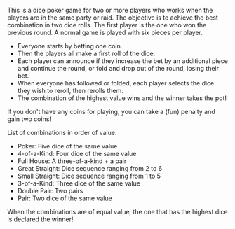 This is a dice poker game for two or more players who works when the players are in the same party or raid.
The objective is to achieve the best combination in two dice rolls. The first player is the one who won the previous round. A normal game is played with six pieces per player.

- Everyone starts by betting one coin.
- Then the players all make a first roll of the dice.
- Each player can announce if they increase the bet by an additional piece and continue the round, or fold and drop out of the round, losing their bet.
- When everyone has followed or folded, each player selects the dice they wish to reroll, then rerolls them.
- The combination of the highest value wins and the winner takes the pot!

If you don't have any coins for playing, you can take a (fun) penalty and gain two coins!

List of combinations in order of value:

- Poker: Five dice of the same value
- 4-of-a-Kind: Four dice of the same value
- Full House: A three-of-a-kind + a pair
- Great Straight: Dice sequence ranging from 2 to 6
- Small Straight: Dice sequence ranging from 1 to 5
- 3-of-a-Kind: Three dice of the same value
- Double Pair: Two pairs
- Pair: Two dice of the same value
 
When the combinations are of equal value, the one that has the highest dice is declared the winner!
